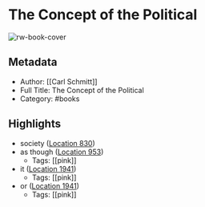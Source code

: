 # The Concept of the Political

![rw-book-cover](https://images-na.ssl-images-amazon.com/images/I/41cappU%2BYjL._SL200_.jpg)

## Metadata
- Author: [[Carl Schmitt]]
- Full Title: The Concept of the Political
- Category: #books

## Highlights
- society ([Location 830](https://readwise.io/to_kindle?action=open&asin=B004HO5JEM&location=830))
- as though ([Location 953](https://readwise.io/to_kindle?action=open&asin=B004HO5JEM&location=953))
    - Tags: [[pink]] 
- it ([Location 1941](https://readwise.io/to_kindle?action=open&asin=B004HO5JEM&location=1941))
    - Tags: [[pink]] 
- or ([Location 1941](https://readwise.io/to_kindle?action=open&asin=B004HO5JEM&location=1941))
    - Tags: [[pink]] 
